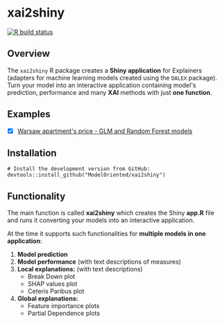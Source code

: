 # xai2shiny

<!-- badges: start -->
  [![R build status](https://github.com/ModelOriented/xai2shiny/workflows/R-CMD-check/badge.svg)](https://github.com/ModelOriented/xai2shiny/actions)
  <!-- badges: end -->

## Overview

The `xai2shiny` R package creates a **Shiny application** for Explainers (adapters for machine learning models created using the `DALEX` package). Turn your model into an interactive application containing model's prediction, performance and many **XAI** methods with just **one function**.

## Examples

- [x] [Warsaw apartment's price - GLM and Random Forest models](https://adamr.shinyapps.io/xai2shiny/)

## Installation

```
# Install the development version from GitHub:
devtools::install_github("ModelOriented/xai2shiny")
```
## Functionality

The main function is called **xai2shiny** which creates the Shiny **app.R** file and runs it converting your models into an interactive application. 

At the time it supports such functionalities for **multiple models in one application**:

1. **Model prediction**
2. **Model performance** (with text descriptions of measures)
3. **Local explanations:** (with text descriptions)
   * Break Down plot
   * SHAP values plot
   * Ceteris Paribus plot
4. **Global explanations:**
   * Feature importance plots
   * Partial Dependence plots
